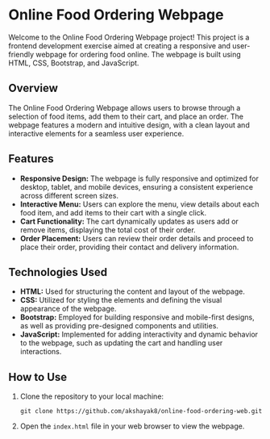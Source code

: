 
# Online Food Ordering Webpage

Welcome to the Online Food Ordering Webpage project! This project is a frontend development exercise aimed at creating a responsive and user-friendly webpage for ordering food online. The webpage is built using HTML, CSS, Bootstrap, and JavaScript.

## Overview

The Online Food Ordering Webpage allows users to browse through a selection of food items, add them to their cart, and place an order. The webpage features a modern and intuitive design, with a clean layout and interactive elements for a seamless user experience.

## Features

- **Responsive Design:** The webpage is fully responsive and optimized for desktop, tablet, and mobile devices, ensuring a consistent experience across different screen sizes.
- **Interactive Menu:** Users can explore the menu, view details about each food item, and add items to their cart with a single click.
- **Cart Functionality:** The cart dynamically updates as users add or remove items, displaying the total cost of their order.
- **Order Placement:** Users can review their order details and proceed to place their order, providing their contact and delivery information.

## Technologies Used

- **HTML:** Used for structuring the content and layout of the webpage.
- **CSS:** Utilized for styling the elements and defining the visual appearance of the webpage.
- **Bootstrap:** Employed for building responsive and mobile-first designs, as well as providing pre-designed components and utilities.
- **JavaScript:** Implemented for adding interactivity and dynamic behavior to the webpage, such as updating the cart and handling user interactions.

## How to Use

1. Clone the repository to your local machine:
   ```
   git clone https://github.com/akshayak8/online-food-ordering-web.git
   ```

2. Open the `index.html` file in your web browser to view the webpage.

